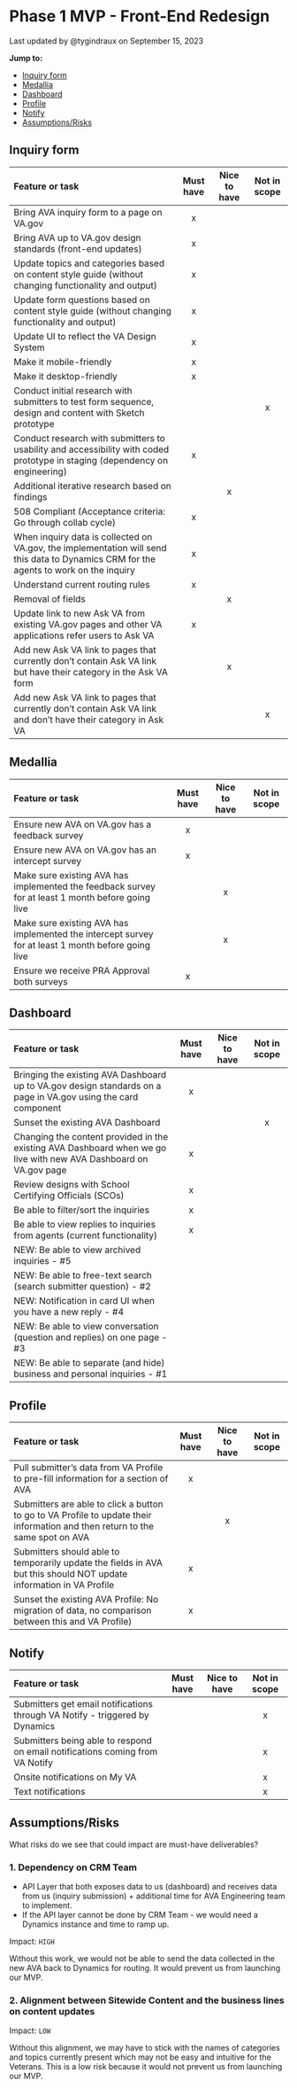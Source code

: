 # Phase 1 MVP - Front-End Redesign

Last updated by @tygindraux on September 15, 2023

**Jump to:**
- [Inquiry form](https://github.com/department-of-veterans-affairs/va.gov-team/blob/master/products/ask-va/products/Phase%201%20MVP%3A%20Must%20Have%20%2B%20Nice%20to%20Have.md#inquiry-form)
- [Medallia](https://github.com/department-of-veterans-affairs/va.gov-team/blob/master/products/ask-va/products/Phase%201%20MVP%3A%20Must%20Have%20%2B%20Nice%20to%20Have.md#medallia)
- [Dashboard](https://github.com/department-of-veterans-affairs/va.gov-team/blob/master/products/ask-va/products/Phase%201%20MVP%3A%20Must%20Have%20%2B%20Nice%20to%20Have.md#dashboard)
- [Profile](https://github.com/department-of-veterans-affairs/va.gov-team/blob/master/products/ask-va/products/Phase%201%20MVP%3A%20Must%20Have%20%2B%20Nice%20to%20Have.md#profile)
- [Notify](https://github.com/department-of-veterans-affairs/va.gov-team/blob/master/products/ask-va/products/Phase%201%20MVP%3A%20Must%20Have%20%2B%20Nice%20to%20Have.md#notify)
- [Assumptions/Risks](https://github.com/department-of-veterans-affairs/va.gov-team/blob/master/products/ask-va/products/Phase%201%20MVP%3A%20Must%20Have%20%2B%20Nice%20to%20Have.md#assumptionsrisks)

## Inquiry form

|Feature or task|Must have|Nice to have|Not in scope|
|:--|:--:|:--:|:--:|
|Bring AVA inquiry form to a page on VA.gov|x|||
|Bring AVA up to VA.gov design standards (front-end updates)|x|||
|Update topics and categories based on content style guide (without changing functionality and output)|x|||
|Update form questions based on content style guide (without changing functionality and output)|x|||
|Update UI to reflect the VA Design System|x|||
|Make it mobile-friendly|x|||
|Make it desktop-friendly|x|||
|Conduct initial research with submitters to test form sequence, design and content with Sketch prototype|||x|
|Conduct research with submitters to usability and accessibility with coded prototype in staging (dependency on engineering)|x|||
|Additional iterative research based on findings||x||
|508 Compliant (Acceptance criteria: Go through collab cycle)|x|||
|When inquiry data is collected on VA.gov, the implementation will send this data to Dynamics CRM for the agents to work on the inquiry|x|||
|Understand current routing rules|x|||
|Removal of fields||x||
|Update link to new Ask VA from existing VA.gov pages and other VA applications refer users to Ask VA|x|||
|Add new Ask VA link to pages that currently don’t contain Ask VA link but have their category in the Ask VA form||x||
|Add new Ask VA link to pages that currently don’t contain Ask VA link and don’t have their category in Ask VA|||x|

## Medallia

|Feature or task|Must have|Nice to have|Not in scope|
|:--|:--:|:--:|:--:|
|Ensure new AVA on VA.gov has a feedback survey|x|||
|Ensure new AVA on VA.gov has an intercept survey|x|||
|Make sure existing AVA has implemented the feedback survey for at least 1 month before going live||x||
|Make sure existing AVA has implemented the intercept survey for at least 1 month before going live||x||
|Ensure we receive PRA Approval both surveys|x|||

## Dashboard

|Feature or task|Must have|Nice to have|Not in scope|
|:--|:--:|:--:|:--:|
|Bringing the existing AVA Dashboard up to VA.gov design standards on a page in VA.gov using the card component|x|||
|Sunset the existing AVA Dashboard|||x|
|Changing the content provided in the existing AVA Dashboard when we go live with new AVA Dashboard on VA.gov page|x|||
|Review designs with School Certifying Officials (SCOs)|x|||
|Be able to filter/sort the inquiries|x|||
|Be able to view replies to inquiries from agents (current functionality)|x|||
|NEW: Be able to view archived inquiries - #5||||
|NEW: Be able to free-text search (search submitter question) - #2||||
|NEW: Notification in card UI when you have a new reply - #4||||
|NEW: Be able to view conversation (question and replies) on one page - #3||||
|NEW: Be able to separate (and hide) business and personal inquiries - #1||||

## Profile

|Feature or task|Must have|Nice to have|Not in scope|
|:--|:--:|:--:|:--:|
|Pull submitter’s data from VA Profile to pre-fill information for a section of AVA|x|||
|Submitters are able to click a button to go to VA Profile to update their information and then return to the same spot on AVA||x||
|Submitters should able to temporarily update the fields in AVA but this should NOT update information in VA Profile|x|||
|Sunset the existing AVA Profile: No migration of data, no comparison between this and VA Profile)|x|||

## Notify

|Feature or task|Must have|Nice to have|Not in scope|
|:--|:--:|:--:|:--:|
|Submitters get email notifications through VA Notify - triggered by Dynamics|||x|
|Submitters being able to respond on email notifications coming from VA Notify|||x|
|Onsite notifications on My VA|||x|
|Text notifications|||x|

## Assumptions/Risks

What risks do we see that could impact are must-have deliverables?

### 1. Dependency on CRM Team
- API Layer that both exposes data to us (dashboard) and receives data from us (inquiry submission) + additional time for AVA Engineering team to implement.
- If the API layer cannot be done by CRM Team - we would need a Dynamics instance and time to ramp up.

Impact: `HIGH`

Without this work, we would not be able to send the data collected in the new AVA back to Dynamics for routing. It would prevent us from launching our MVP.

### 2. Alignment between Sitewide Content and the business lines on content updates

Impact: `LOW`

Without this alignment, we may have to stick with the names of categories and topics currently present which may not be easy and intuitive for the Veterans. This is a low risk because it would not prevent us from launching our MVP.
